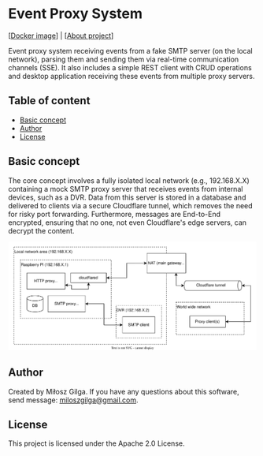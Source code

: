 # Event Proxy System

[[Docker image](https://hub.docker.com/r/milosz08/event-proxy-server)] |
[[About project](https://miloszgilga.pl/project/event-proxy-system)]

Event proxy system receiving events from a fake SMTP server (on the local network), parsing them and
sending them via real-time communication channels (SSE). It also includes a simple REST client with
CRUD operations and desktop application receiving these events from multiple proxy servers.

## Table of content
* [Basic concept](#basic-concept)
* [Author](#author)
* [License](#license)

## Basic concept

The core concept involves a fully isolated local network (e.g., 192.168.X.X) containing a mock SMTP
proxy server that receives events from internal devices, such as a DVR. Data from this server is
stored in a database and delivered to clients via a secure Cloudflare tunnel, which removes the need
for risky port forwarding. Furthermore, messages are End-to-End encrypted, ensuring that no one, not
even Cloudflare's edge servers, can decrypt the content.

![](.github/flow-diagram.svg)

## Author

Created by Miłosz Gilga. If you have any questions about this software, send
message: [miloszgilga@gmail.com](mailto:miloszgilga@gmail.com).

## License

This project is licensed under the Apache 2.0 License.

